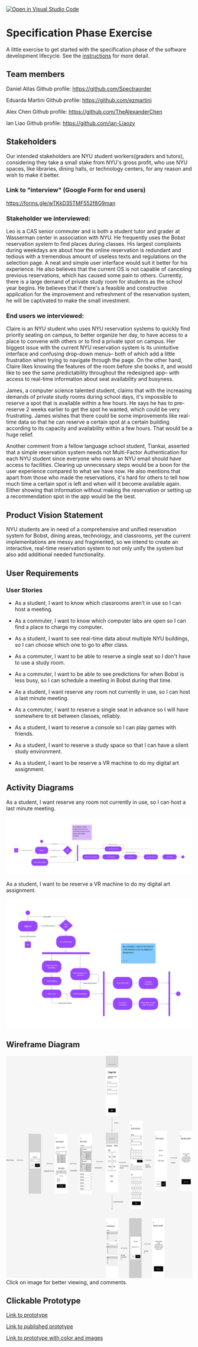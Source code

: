 [![Open in Visual Studio Code](https://classroom.github.com/assets/open-in-vscode-c66648af7eb3fe8bc4f294546bfd86ef473780cde1dea487d3c4ff354943c9ae.svg)](https://classroom.github.com/online_ide?assignment_repo_id=8553695&assignment_repo_type=AssignmentRepo)
# Specification Phase Exercise

A little exercise to get started with the specification phase of the software development lifecycle. See the [instructions](instructions.md) for more detail.

## Team members

Daniel Atlas Github profile: https://github.com/Spectraorder

Eduarda Martini Github profile: https://github.com/ezmartini

Alex Chen Github profile: https://github.com/TheAlexanderChen

Ian Liao Github profile: https://github.com/ian-Liaozy


## Stakeholders

Our intended stakeholders are NYU student workers(graders and tutors), considering they take a small stake from NYU's gross profit, who use NYU spaces, like libraries, dining halls, or technology centers, for any reason and wish to make it better.  

### Link to "interview" (Google Form for end users)

https://forms.gle/wTKkD35TMF552f8G9man

### Stakeholder we interviewed: 

Leo is a CAS senior commuter and is both a student tutor and grader at Wasserman center in association with NYU. He frequently uses the Bobst reservation system to find places during classes. His largest complaints during weekdays are about how the online reservation is redundant and tedious with a tremendous amount of useless texts and regulations on the selection page. A neat and simple user interface would suit it better for his experience. He also believes that the current OS is not capable of canceling previous reservations, which has caused some pain to others. Currently, there is a large demand of private study room for students as the school year begins. He believes that if there's a feasible and constructive application for the improvement and refreshment of the reservation system, he will be captivated to make the small investment.

### End users we interviewed:

Claire is an NYU student who uses NYU reservation systems to quickly find priority seating on campus, to better organize her day, to have access to a place to convene with others or to find a private spot on campus. Her biggest issue with the current NYU reservation system is its unintuitive interface and confusing drop-down menus– both of which add a little frustration when trying to navigate through the page. On the other hand, Claire likes knowing the features of the room before she books it, and would like to see the same predictability throughout the redesigned app– with access to real-time information about seat availability and busyness. 

James, a computer science talented student, claims that with the increasing demands of private study rooms during school days, it's impossible to reserve a spot that is available within a few hours. He says he has to pre-reserve 2 weeks earlier to get the spot he wanted, which could be very frustrating. James wishes that there could be some improvements like real-time data so that he can reserve a certain spot at a certain building according to its capacity and availability within a few hours. That would be a huge relief.

Another comment from a fellow language school student, Tiankai, asserted that a simple reservation system needs not Multi-Factor Authentication for each NYU student since everyone who owns an NYU email should have access to facilities. Clearing up unnecessary steps would be a boon for the user experience compared to what we have now. He also mentions that apart from those who made the reservations, it's hard for others to tell how much time a certain spot is left and when will it become available again. Either showing that information without making the reservation or setting up a recommendation spot in the app would be the best.

## Product Vision Statement

NYU students are in need of a comprehensive and unified reservation system for Bobst, dining areas, technology, and classrooms, yet the current implementations are messy and fragmented, so we intend to create an interactive, real-time reservation system to not only unify the system but also add additional needed functionality. 

## User Requirements

### User Stories

- As a student, I want to know which classrooms aren’t in use so I can host a meeting. 

- As a commuter, I want to know which computer labs are open so I can find a place to charge my computer. 

- As a student, I want to see real-time data about multiple NYU buildings, so I can choose which one to go to after class. 

- As a commuter, I want to be able to reserve a single seat so I don't have to use a study room. 

- As a commuter, I want to be able to see predictions for when Bobst is less busy, so I can schedule a meeting in Bobst during that time. 

- As a student, I want reserve any room not currently in use, so I can host a last minute meeting. 

- As a commuter, I want to reserve a single seat in advance so I will have somewhere to sit between classes, reliably.

- As a student, I want to reserve a console so I can play games with friends. 

- As a student, I want to reserve a study space so that I can have a silent study environment.

- As a student, I want to be reserve a VR machine to do my digital art assignment. 


## Activity Diagrams

As a student, I want reserve any room not currently in use, so I can host a last minute meeting.

<a href="https://www.figma.com/file/XYVwfrSNmy2idALxnAMT2m/UML-Room-res?node-id=0%3A1"><img src="./src/UML%20Room%20res.png"/></a></a>

As a student, I want to be reserve a VR machine to do my digital art assignment. 

<a href="https://www.figma.com/file/c4FNAaG5HmeNUA4BcINsXf/UML-Tech-res?node-id=12%3A125" target="_blank"><img src="./src/UML_VR_res.png"/></a></a>

## Wireframe Diagram

<a href="https://www.figma.com/file/tsQs2kiqpfBSQ6TXV3w506/Wireframe-diagram?node-id=0%3A1"><img src="./src/Wireframe%20diagram.png" height="600"/></a>
Click on image for better viewing, and comments. 

## Clickable Prototype

[Link to prototype](https://www.figma.com/file/1qeYtmnA9MI0NV0ljpfuT5/prototype?node-id=0%3A1)

[Link to published prototype](https://www.figma.com/proto/1qeYtmnA9MI0NV0ljpfuT5/prototype?node-id=70%3A122&scaling=scale-down&page-id=0%3A1&starting-point-node-id=1%3A2)

[Link to prototype with color and images](https://www.figma.com/proto/W1o9ypNpeod4LT0YJ1BJx5/prototype-(Copy)?node-id=1%3A2&scaling=scale-down&page-id=0%3A1&starting-point-node-id=1%3A2)